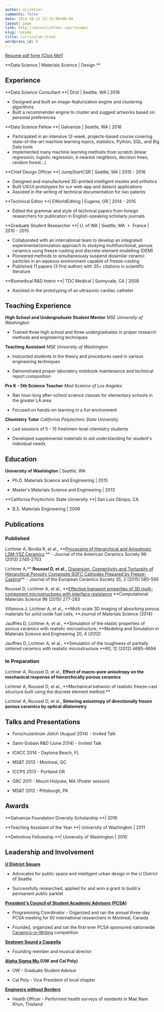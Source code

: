 ```yaml
---
author: alichtner
comments: false
date: 2014-10-12 22:16:08+00:00
layout: page
link: http://aaronlichtner.com/resume/
slug: resume
title: Curriculum Vitae
wordpress_id: 6
---
```


[Resume pdf form (Click Me!)](http://aaronlichtner.com/wp-content/uploads/2014/10/resume_AaronLichtner.pdf)

**Data Science | Materials Science | Design **

## Experience



**Data Science Consultant **| Drizl | Seattle, WA | 2016

  * Designed and built an image-featurization engine and clustering algorithms
  * Built a recommender engine to cluster and suggest artworks based on personal preferences

**Data Science Fellow **| Galvanize | Seattle, WA | 2016

  * Participated in an intensive 12-week, projects-based course covering state-of-the-art machine learning topics, statistics, Python, SQL, and Big Data tools
  * Implemented many machine learning methods from scratch (linear regression, logistic regression, k-nearest neighbors, decision trees, random forest...)

**Chief Design Officer **| JumpStartCSR | Seattle, WA | 2015 - 2016

  * Designed and manufactured 3D-printed intelligent insoles and orthotics
  * Built UX/UI prototypes for our web-app and dataviz applications
  * Assisted in the writing of technical documentation for two patents

**Technical Editor **| EWorldEditing | Eugene, OR | 2014 - 2015

  * Edited the grammar and style of technical papers from foreign researchers for publication in English-speaking scholarly journals

**Graduate Student Researcher **| U. of WA | Seattle, WA  +  France | 2010 - 2015

  * Collaborated with an international team to develop an integrated experimental/simulation approach to studying multifunctional, porous ceramics using freeze-casting and discrete-element modelling (DEM)
  * Pioneered methods to simultaneously suspend dissimilar ceramic particles in an aqueous environment capable of freeze-casting
  * Published 11 papers (3 first author) with 35+ citations in scientific literature


**Biomedical R&D Intern **| TDC Medical | Sunnyvale, CA | 2008

  * Assisted in the prototyping of an ultrasonic cardiac catheter

## Teaching Experience



**High School and Undergraduate Student Mentor**
_MSE University of Washington_




    
  * Trained three high school and three undergraduates in proper research methods and engineering techniques



**Teaching Assistant**
_MSE University of Washington_




    
  * Instructed students in the theory and procedures used in various engineering techniques

    
  * Demonstrated proper laboratory notebook maintenance and technical report composition



**Pre K - 5th Science Teacher**
_Mad Science of Los Angeles_




    
  * Ran hour-long after-school science classes for elementary schools in the greater LA area

    
  * Focused on hands-on learning in a fun environment



**Chemistry Tutor**
_California Polytechnic State University_




    
  * Led sessions of 5 - 15 freshmen-level chemistry students

    
  * Developed supplemental materials to aid understanding for student's individual needs





## Education



**University of Washington** | Seattle, WA




    
  * Ph.D. Materials Science and Engineering | 2015

    
  * Master's Materials Science and Engineering | 2013



**California Polytechnic State University **| San Luis Obispo, CA




    
  * B.S. Materials Engineering | 2009





## 





## Publications





### Published



Lichtner A, Bordia R, et al., **[Processing of Hierarchical and Anisotropic LSM-YSZ Ceramics](http://aaronlichtner.com/wp-content/uploads/2014/10/Lichtner-et-al-paper-in-J-Am-Ceram-Soc-.pdf) ** - Journal of the American Ceramics Society 96 (2013) 2745-2753

Lichtner A,** **Roussel D, et al.,** [Dispersion, Connectivity and Tortuosity of Hierarchical Porosity Composite SOFC Cathodes Prepared by Freeze-Casting](http://aaronlichtner.com/wp-content/uploads/2014/10/Lichtner_Dispersion.pdf)** - Journal of the European Ceramics Society 35, 2 (2015) 585-595

Roussel D, Lichtner A, et al., **[Effective transport properties of 3D multi-component microstructures with interface resistance](http://aaronlichtner.com/wp-content/uploads/2014/10/Roussel15a.pdf) **Computational Materials Science 96 (2015) 277-283

Villanova J, Lichtner A, et al., **Multi-scale 3D imaging of absorbing porous materials for solid oxide fuel cells, **Journal of Materials Science (2014)

Jauffrés D, Lichtner A, et al., **Simulation of the elastic properties of porous ceramics with realistic microstructure, **Modeling and Simulation in Materials Science and Engineering 20, 4 (2012)

Jauffrés D, Lichtner A, et al., **Simulation of the toughness of partially sintered ceramics with realistic microstructure **60, 12 (2012) 4685-4694



### In Preparation



Lichtner A, Roussel D, et al., **Effect of macro-pore anisotropy on the mechanical response of hierarchically porous ceramics**

Lichtner A, Roussel D, et al., **Mechanical behavior of realistic freeze-cast structure built using the discrete element method **

Lichtner A, Roussel D, et al., **Sintering anisotropy of directionally frozen porous ceramics by optical dilatometry**





## Talks and Presentations






    
  * Forschuzentrum Jülich (August 2014) - Invited Talk

    
  * Saint-Gobain R&D (June 2014) - Invited Talk

    
  * ICACC 2014 - Daytona Beach, FL

    
  * MS&T 2013 - Montreal, QC

    
  * ICCPS 2013 - Portland OR

    
  * GRC 2011 - Mount Holyoke, MA (Poster session)

    
  * MS&T 2012 - Pittsburgh, PA





## Awards



**Galvanize Foundation Diversity Scholarship **| 2016

**Teaching Assistant of the Year **| University of Washington | 2011

**Delimitros Fellowship **| University of Washington | 2010



## Leadership and Involvement



**[U District Square](https://www.udistrictsquare.org/)**




    
  * Advocates for public space and intelligent urban design in the U District of Seattle

    
  * Successfully researched, applied for and won a grant to build a permanent public parklet



**[President's Council of Student Academic Advisors (PCSA)](http://ceramics.org/acers-community/presidents-council-of-student-advisors)**




    
  * Programming Coordinator - Organized and ran the annual three-day PCSA meeting for 50 international researchers in Montreal, Canada

    
  * Founded, organized and ran the first ever PCSA sponsored nationwide[ Ceramics-in-Writing](http://ceramics.org/wp-content/uploads/2013/02/ceramics-in-writing-contest-flyer_final.pdf) competition



**[Seatown Sound a Cappella](https://www.facebook.com/SeatownSound)**




    
  * Founding member and musical director



**[Alpha Sigma Mu ](http://www.alphasigmamu.org/about.html)(UW and Cal Poly)**




    
  * UW - Graduate Student Advisor

    
  * Cal Poly - Vice President of local chapter



**[Engineers without Borders](http://ewb-calpoly.org/)**




    
  * Health Officer - Performed health surveys of residents in Mae Nam Khun, Thailand


